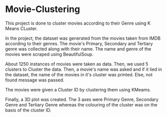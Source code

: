 # Movie-Clustering

This project is done to cluster movies according to their Genre using K Means CLuster.


In the project, the dataset was generated from the movies taken from IMDB according to their genres. The movie's Primary, Secondary and Tertiary genre was collected along with their name. The name and genre of the movies were scraped using BeautifulSoup. 

About 1250 instances of movies were taken as data. Then, we used 5 clusters to Cluster the data. Then, a movie's name was asked and if it lied in the dataset, the name of the movies in it's cluster was printed. Else, not found message was passed.

The movies were given a Cluster ID by clustering them using KMeams. 

Finally, a 3D plot was created. The 3 axes were Primary Genre, Secondary Genre and Tertiary Genre whereas the colouring of the cluster was on the basis of the cluster ID. 
